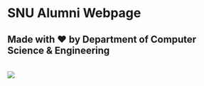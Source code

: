 # SNU Alumni Webpage
## Made with :heart: by Department of Computer Science & Engineering
<br>
<img src="https://encrypted-tbn0.gstatic.com/images?q=tbn:ANd9GcSI7R0zxZ4mj8MrQeT2-6kpU7w4SjydR3Pudg&usqp=CAU">
